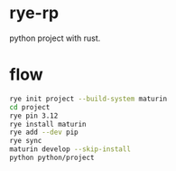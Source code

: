 # rye-rp

python project with rust.

# flow

```sh
rye init project --build-system maturin
cd project
rye pin 3.12
rye install maturin
rye add --dev pip
rye sync
maturin develop --skip-install
python python/project
```
